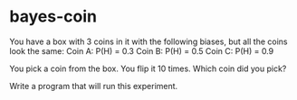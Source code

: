 # bayes-coin

You have a box with 3 coins in it with the following biases, but all the coins look the same:
Coin A: P(H) = 0.3
Coin B: P(H) = 0.5
Coin C: P(H) = 0.9

You pick a coin from the box. You flip it 10 times. Which coin did you pick?

Write a program that will run this experiment.
